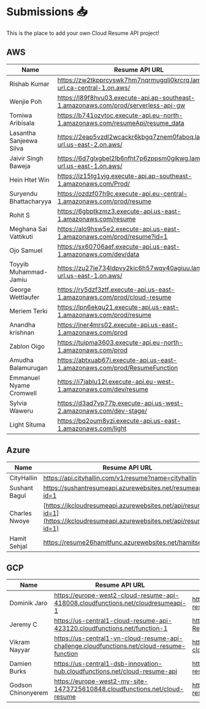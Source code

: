 # Submissions 📥

This is the place to add your own Cloud Resume API project!

## AWS

| Name         | Resume API URL | GitHub Repo |
| ------------ | -------------- | ----------- |
| Rishab Kumar | https://zw2tkpprcyswk7hm7nqrmugqli0krcrq.lambda-url.ca-central-1.on.aws/  | https://github.com/rishabkumar7/aws-resume-api |
| Wenjie Poh   | https://l89f8hvu03.execute-api.ap-southeast-1.amazonaws.com/prod/serverless-api-gw | https://github.com/pohwj/aws-resume-api-terraform |
| Tomiwa Aribisala   | https://b741ozvtoc.execute-api.eu-north-1.amazonaws.com/resumeApi/resume_data | https://github.com/TomiwaAribisala-git/cloud-resume-api |
| Lasantha Sanjeewa Silva | https://2eap5vzdl2wcackr6kbgq7znem0faboq.lambda-url.us-east-2.on.aws/ | https://github.com/sanju2/Resume-Rest-API |
| Jaivir Singh Baweja | https://6d7glxgbel2lb6nfht7p6zppsm0gikwg.lambda-url.us-east-1.on.aws/ | https://github.com/jv199768/cloud-resume-api |
| Hein Htet Win | https://iz15tg1yjg.execute-api.ap-southeast-1.amazonaws.com/Prod/ | https://github.com/heinhtetwin/cloud-resume-challenge |
| Suryendu Bhattacharyya | https://ozdzf07h9c.execute-api.eu-central-1.amazonaws.com/prod/resume | https://github.com/SuryenduB/Cloud_Resume_JSON |
| Rohit S | https://6gbptkzmz3.execute-api.us-east-1.amazonaws.com/resume | https://github.com/rohit1101/Cloud-Resume-Api- |
| Meghana Sai Vattikuti | https://alo9hsw5e2.execute-api.us-east-1.amazonaws.com/prod/resume?id=1 | https://github.com/meghanasaivattikuti/cloud-api
| Ojo Samuel | https://sx60706aef.execute-api.us-east-1.amazonaws.com/dev/data | https://github.com/Samuel7050/AWS_RESUME_CHALLENGE.git |
| Toyyib Muhammad-Jamiu | https://zu27je734ldpvy2kic6h57wqy40agiuu.lambda-url.us-east-1.on.aws/  | https://github.com/Abunuman/Abunuman-AWS-Cloud-Resume-API-Challenge |
| George Wettlaufer | https://ry5dzf3ztf.execute-api.us-east-1.amazonaws.com/prod/cloud-resume | https://github.com/loggerboy9325/cloud-resume-api |
| Meriem Terki | https://lpn6ekqu21.execute-api.us-east-1.amazonaws.com/prod/resume | https://github.com/MeriemTerki/aws-cloud-resume-api |
|Anandha krishnan|https://jner4mrs02.execute-api.us-east-1.amazonaws.com/prod|https://github.com/Anandhakrishnan27/resumeApi|
| Zablon Oigo | https://tuipma3603.execute-api.eu-north-1.amazonaws.com/prod | https://github.com/zablon-oigo/cloud-resume-api |
| Amudha Balamurugan | https://abtxuab67i.execute-api.us-east-1.amazonaws.com/prod/ResumeFunction | https://github.com/DevABM/Cloud-Resume-API-Challenge  |
| Emmanuel Nyame Cromwell | https://i7jablu12l.execute-api.eu-west-1.amazonaws.com/dev/resume | https://github.com/P-Crommie/resume-api |
| Sylvia Waweru | https://d3ad7vp77b.execute-api.us-west-2.amazonaws.com/dev-stage/ | https://github.com/karungar/Cloud-Resume-API- |
| Light Situma | https://bq2oum8yzi.execute-api.us-east-1.amazonaws.com/light | https://github.com/Light1596/cloud-api-resume |

## Azure

| Name          | Resume API URL                                                                                                           | GitHub Repo |
|---------------|--------------------------------------------------------------------------------------------------------------------------| ----------- |
| CityHallin    | https://api.cityhallin.com/v1/resume?name=cityhallin                                                                     | https://github.com/CityHallin/cloud_resume_api_challenge |
| Sushant Bagul | https://sushantresumeapi.azurewebsites.net/resumeapi?id=1                                                                | https://github.com/Sushant1209/Azure-Resume-API-Challenge |
| Charles Nwoye | [https://jkcloudresumeapi.azurewebsites.net/api/resume?id=1](https://jkcloudresumeapi.azurewebsites.net/api/resume?id=1) | [https://github.com/Jekwulum/cloud-resume-api.git](https://github.com/Jekwulum/cloud-resume-api.git) |
| Hamit Sehjal  | https://resume26hamitfunc.azurewebsites.net/hamitsehjal                                                                  | https://github.com/hamitsehjal/Serverless-Cloud-Resume |

## GCP

| Name         | Resume API URL | GitHub Repo |
| ------------ | -------------- | ----------- |
| Dominik Jaro | https://europe-west2-cloud-resume-api-418008.cloudfunctions.net/cloudresumeapi-1  | https://github.com/dom-j/GCP-cloud-resume-api  |
| Jeremy C | https://us-central1-cloud-resume-api-423120.cloudfunctions.net/function-1  | https://github.com/JQCVSC/Cloud-Resume-API  |
| Vikram Nayyar | https://us-central1-vn-cloud-resume-api-challenge.cloudfunctions.net/cloud-resume-function | https://github.com/vikramnayyarcs/vn-cloud-resume-api-challenge |
| Damien Burks | https://us-central1-dsb-innovation-hub.cloudfunctions.net/cloud-resume-api | https://github.com/damienjburks/cloud-resume-challenge |
| Godson Chinonyerem | https://europe-west2-my-site-1473725610848.cloudfunctions.net/cloud-resume | https://github.com/nielvid/cloud-resume-challenge |
